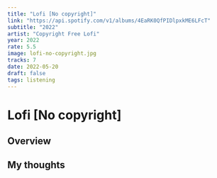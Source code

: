 ```yaml
---
title: "Lofi [No copyright]"
link: "https://api.spotify.com/v1/albums/4EaRK0QfPIDlpxkME6LFcT"
subtitle: "2022"
artist: "Copyright Free Lofi"
year: 2022
rate: 5.5
image: lofi-no-copyright.jpg
tracks: 7
date: 2022-05-20
draft: false
tags: listening
---
```


# Lofi [No copyright]

## Overview



## My thoughts
